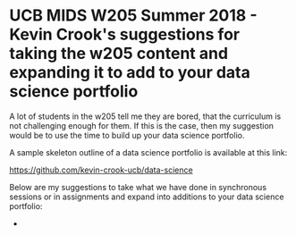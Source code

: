 # UCB MIDS W205 Summer 2018 - Kevin Crook's suggestions for taking the w205 content and expanding it to add to your data science portfolio

A lot of students in the w205 tell me they are bored, that the curriculum is not challenging enough for them.  If this is the case, then my suggestion would be to use the time to build up your data science portfolio.  

A sample skeleton outline of a data science portfolio is available at this link: 

<https://github.com/kevin-crook-ucb/data-science>

Below are my suggestions to take what we have done in synchronous sessions or in assignments and expand into additions to your data science portfolio:

* 
